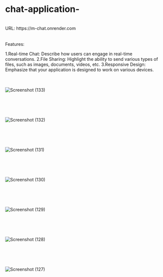 # chat-application-
<br>
URL: https://m-chat.onrender.com
<br><br><br>
Features:

1.Real-time Chat: Describe how users can engage in real-time conversations.
2.File Sharing: Highlight the ability to send various types of files, such as images, documents, videos, etc.
3.Responsive Design: Emphasize that your application is designed to work on various devices.
<br><br><br>

![Screenshot (133)](https://github.com/Karan-Kumar-Mishra/chat-application-/assets/93134411/4a66c9b8-0428-4033-8038-12fee59294e4)

<br><br><br>

![Screenshot (132)](https://github.com/Karan-Kumar-Mishra/chat-application-/assets/93134411/5775b6d7-bb19-46b2-811d-c68c42b8a296)

<br><br><br>

![Screenshot (131)](https://github.com/Karan-Kumar-Mishra/chat-application-/assets/93134411/9bf8b2b7-1ee4-40ce-a57e-6cf7173b83ee)

<br><br><br>

![Screenshot (130)](https://github.com/Karan-Kumar-Mishra/chat-application-/assets/93134411/1ab93c85-2bcc-4f6e-956b-f610dcb0e80a)

<br><br><br>

![Screenshot (129)](https://github.com/Karan-Kumar-Mishra/chat-application-/assets/93134411/e3a4c955-4f98-4cc3-97b5-059684636fe2)

<br><br><br>

![Screenshot (128)](https://github.com/Karan-Kumar-Mishra/chat-application-/assets/93134411/7a25f2b5-b19d-4614-8af9-cffca49325ab)

<br><br><br>

![Screenshot (127)](https://github.com/Karan-Kumar-Mishra/chat-application-/assets/93134411/1503a6ba-2a99-44e6-a6df-c55f9bd75525)

<br><br><br>
